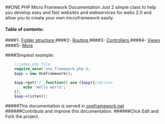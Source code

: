 ##ONE PHP Micro Framework Documentation
Just 2 simple class to help you develop easy and fast websites and webservices for webs 2.0 and allow you to create your own microframework easily.

#### Table of contents:
####1- [Folder structure ](https://github.com/juliomatcom/one-php-microframework/blob/master/docs/structure.md "Folder structure Normal or MVC")
####2- [Routing ](https://github.com/juliomatcom/one-php-microframework/blob/master/docs/routing.md "Start with routings")
####3- [Controllers ](https://github.com/juliomatcom/one-php-microframework/blob/master/docs/controllers.md "Using your controllers with One Framework")
####4- [Views ](https://github.com/juliomatcom/one-php-microframework/blob/master/docs/views.md "Render views from controllers with One Framework")
####5- [More](https://github.com/juliomatcom/one-php-microframework/blob/master/docs/more.md "More documentation of the One Framework")


####Simplest example:
```php
    //index.php file
    require_once('one_framework.php');
    $app = new OneFramework();

    $app->get('/',function() use ($app){//Action
        echo 'Hello world';
    });
    $app->listen();
```


#####This documentation is served in [oneframework.net ](http://oneframework.net/docs/ "More documentation of the One Framework")
######Contribute and improve this documentation.
######Click Edit and Fork the project.